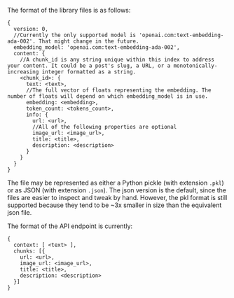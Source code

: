 The format of the library files is as follows:
```
{
  version: 0,
  //Currently the only supported model is 'openai.com:text-embedding-ada-002'. That might change in the future.
  embedding_model: 'openai.com:text-embedding-ada-002',
  content: {
    //A chunk_id is any string unique within this index to address your content. It could be a post's slug, a URL, or a monotonically-increasing integer formatted as a string.
    <chunk_id>: {
      text: <text>,
      //The full vector of floats representing the embedding. The number of floats will depend on which embedding_model is in use.
      embedding: <embedding>,
      token_count: <tokens_count>,
      info: {
        url: <url>,
        //All of the following properties are optional
        image_url: <image_url>,
        title: <title>,
        description: <description>
      }
    }
  }
}
```

The file may be represented as either a Python pickle (with extension `.pkl`) or as JSON (with extension `.json`). The json version is the default, since the files are easier to inspect and tweak by hand. However, the pkl format is still supported because they tend to be ~3x smaller in size than the equivalent json file.

The format of the API endpoint is currently:

```
{
  context: [ <text> ],
  chunks: [{
    url: <url>,
    image_url: <image_url>,
    title: <title>,
    description: <description>
  }]
}
```
